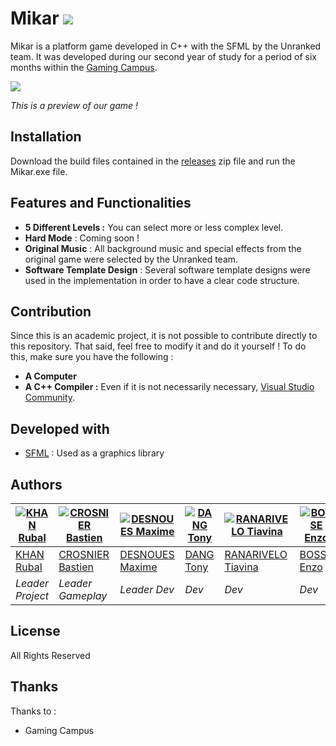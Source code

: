 # Mikar ![](https://media.discordapp.net/attachments/1049962809338896384/1050009234668015626/096c2a84-c1bd-4759-a828-dfe051c19bab.webp?width=87&height=58)

Mikar is a platform game developed in C++ with the SFML by the Unranked team. It was developed during our second year of study for a period of six months within the [Gaming Campus](https://gamingcampus.fr/ecoles/ecole-developpeur-jeux-video-g-tech.html).

![](https://media.discordapp.net/attachments/1050541279634796614/1050541893366333561/image.png)

*This is a preview of our game !*

## Installation
Download the build files contained in the [releases]() zip file and run the Mikar.exe file.

## Features and Functionalities
- **5 Different Levels :** You can select more or less complex level.
- **Hard Mode** : Coming soon !
- **Original Music** : All background music and special effects from the original game were selected by the Unranked team.
- **Software Template Design** : Several software template designs were used in the implementation in order to have a clear code structure.

## Contribution

Since this is an academic project, it is not possible to contribute directly to this repository. That said, feel free to modify it and do it yourself ! To do this, make sure you have the following :

- **A Computer**
- **A C++ Compiler :** Even if it is not necessarily necessary, [Visual Studio Community](https://visualstudio.microsoft.com/fr/vs/community/).

## Developed with

* [SFML](https://www.sfml-dev.org/) : Used as a graphics library

## Authors

| [![KHAN Rubal](https://media.discordapp.net/attachments/1047436479066030145/1062126397897842748/5b2e5d9fcaca2727c1cec135551a6a981.png)](https://github.com/) | [![CROSNIER Bastien]()](https://github.com/) | [![DESNOUES Maxime]()](https://github.com/) | [![DANG Tony]()](https://github.com/) | [![RANARIVELO Tiavina]()](https://github.com/) | [![BOSSE Enzo]()](https://github.com/) |
| ---- | ---- | ---- | ---- | ---- | ---- |
| [KHAN Rubal](https://github.com/) | [CROSNIER Bastien](https://github.com/) | [DESNOUES Maxime](https://github.com/) | [DANG Tony](https://github.com/) | [RANARIVELO Tiavina](https://github.com/) | [BOSSE Enzo](https://github.com/) |
| _Leader Project_ | _Leader Gameplay_ | _Leader Dev_ | _Dev_ | _Dev_ | _Dev_ |

## License

All Rights Reserved

## Thanks

Thanks to :
- Gaming Campus
